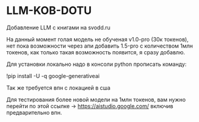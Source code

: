 # LLM-KOB-DOTU
Добавление LLM с книгами на svodd.ru

На данный момент голая модель не обученая v1.0-pro (30к токенов), нет пока возможности через апи добавить 1.5-pro с количеством 1млн токенов, как только такая возможность появится, я сразу добавлю.

Для установки локально надо в консоли python прописать команду:

!pip install -U -q google-generativeai



Так же требуется впн с локацией в сша

Для тестирования более новой модели на 1млн токенов, вам нужно перейти по этой ссылке -> https://aistudio.google.com/ включив предварительно впн.


